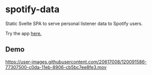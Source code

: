 


# spotify-data

Static Svelte SPA to serve personal listener data to Spotify users.

Try the app [here.](https://spotify-personal-ybmvkz22xq-uc.a.run.app/)

## Demo

https://user-images.githubusercontent.com/20617008/120091586-77307500-c0da-11eb-8906-cb5bc7ee8fe3.mov
